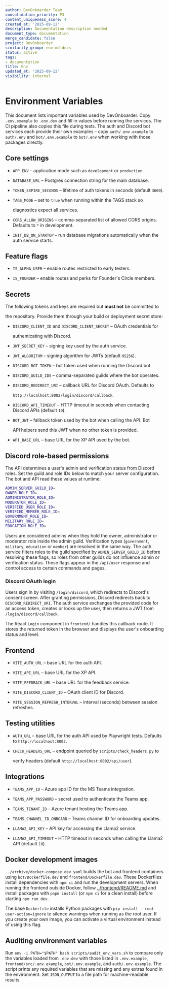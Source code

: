 ```yaml
---
author: DevOnboarder Team
consolidation_priority: P3
content_uniqueness_score: 4
created_at: '2025-09-12'
description: Documentation description needed
document_type: documentation
merge_candidate: false
project: DevOnboarder
similarity_group: env.md-docs
status: active
tags:
- documentation
title: Env
updated_at: '2025-09-12'
visibility: internal
---
```


# Environment Variables

This document lists important variables used by DevOnboarder. Copy
`.env.example` to `.env.dev` and fill in values before running the
services. The CI pipeline also copies this file during tests. The auth and
Discord bot services each provide their own examples &ndash; copy
`auth/.env.example` to `auth/.env` and `bot/.env.example` to `bot/.env`
when working with those packages directly.

## Core settings

- `APP_ENV` &ndash; application mode such as `development` or `production`.

- `DATABASE_URL` &ndash; Postgres connection string for the main database.

- `TOKEN_EXPIRE_SECONDS` &ndash; lifetime of auth tokens in seconds (default `3600`).

- `TAGS_MODE` &ndash; set to `true` when running within the TAGS stack so

  diagnostics expect all services.

- `CORS_ALLOW_ORIGINS` &ndash; comma-separated list of allowed CORS origins. Defaults to `*` in development.

- `INIT_DB_ON_STARTUP` &ndash; run database migrations automatically when the auth service starts.

## Feature flags

- `IS_ALPHA_USER` &ndash; enable routes restricted to early testers.

- `IS_FOUNDER` &ndash; enable routes and perks for Founder's Circle members.

## Secrets

The following tokens and keys are required but **must not** be committed to

the repository. Provide them through your build or deployment secret store:

- `DISCORD_CLIENT_ID` and `DISCORD_CLIENT_SECRET` &ndash; OAuth credentials for

  authenticating with Discord.

- `JWT_SECRET_KEY` &ndash; signing key used by the auth service.

- `JWT_ALGORITHM` &ndash; signing algorithm for JWTs (default `HS256`).

- `DISCORD_BOT_TOKEN` &ndash; bot token used when running the Discord bot.

- `DISCORD_GUILD_IDS` &ndash; comma-separated guilds where the bot operates.

- `DISCORD_REDIRECT_URI` &ndash; callback URL for Discord OAuth. Defaults to

  `http://localhost:8002/login/discord/callback`.

- `DISCORD_API_TIMEOUT` &ndash; HTTP timeout in seconds when contacting Discord APIs (default `10`).

- `BOT_JWT` &ndash; fallback token used by the bot when calling the API. Bot

  API helpers send this JWT when no other token is provided.

- `API_BASE_URL` &ndash; base URL for the XP API used by the bot.

## Discord role-based permissions

The API determines a user's admin and verification status from Discord
roles. Set the guild and role IDs below to match your server
configuration. The bot and API read these values at runtime:

```bash
ADMIN_SERVER_GUILD_ID=
OWNER_ROLE_ID=
ADMINISTRATOR_ROLE_ID=
MODERATOR_ROLE_ID=
VERIFIED_USER_ROLE_ID=
VERIFIED_MEMBER_ROLE_ID=
GOVERNMENT_ROLE_ID=
MILITARY_ROLE_ID=
EDUCATION_ROLE_ID=

```

Users are considered admins when they hold the owner, administrator or
moderator role inside the admin guild. Verification types (`government`,
`military`, `education` or `member`) are resolved in the same way. The auth
service filters roles to the guild specified by `ADMIN_SERVER_GUILD_ID` before
resolving these flags, so roles from other guilds do not influence admin or
verification status. These flags appear in the `/api/user` response and control
access to certain commands and pages.

### Discord OAuth login

Users sign in by visiting `/login/discord`, which redirects to Discord's consent
screen. After granting permissions, Discord redirects back to
`DISCORD_REDIRECT_URI`. The auth service exchanges the provided code for an
access token, creates or looks up the user, then returns a JWT from
`/login/discord/callback`.

The React `Login` component in `frontend/` handles this callback route. It
stores the returned token in the browser and displays the user's onboarding
status and level.

## Frontend

- `VITE_AUTH_URL` &ndash; base URL for the auth API.

- `VITE_API_URL` &ndash; base URL for the XP API.

- `VITE_FEEDBACK_URL` &ndash; base URL for the feedback service.

- `VITE_DISCORD_CLIENT_ID` &ndash; OAuth client ID for Discord.

- `VITE_SESSION_REFRESH_INTERVAL` &ndash; interval (seconds) between session refreshes.

## Testing utilities

- `AUTH_URL` &ndash; base URL for the auth API used by Playwright tests. Defaults to `http://localhost:8002`.

- `CHECK_HEADERS_URL` &ndash; endpoint queried by `scripts/check_headers.py` to

  verify headers (default `http://localhost:8002/api/user`).

## Integrations

- `TEAMS_APP_ID` &ndash; Azure app ID for the MS Teams integration.

- `TEAMS_APP_PASSWORD` &ndash; secret used to authenticate the Teams app.

- `TEAMS_TENANT_ID` &ndash; Azure tenant hosting the Teams app.

- `TEAMS_CHANNEL_ID_ONBOARD` &ndash; Teams channel ID for onboarding updates.

- `LLAMA2_API_KEY` &ndash; API key for accessing the Llama2 service.

- `LLAMA2_API_TIMEOUT` &ndash; HTTP timeout in seconds when calling the Llama2 API (default `10`).

## Docker development images

`../archive/docker-compose.dev.yaml` builds the bot and frontend containers using
`bot/Dockerfile.dev` and `frontend/Dockerfile.dev`. These Dockerfiles install
dependencies with `npm ci` and run the development servers. When running the
frontend outside Docker, follow [../frontend/README.md](../frontend/README.md)
and install packages with `pnpm install` (or `npm ci` for a clean install) before
starting `npm run dev`.

The base `Dockerfile` installs Python packages with `pip install --root-user-action=ignore`
to silence warnings when running as the root user. If you create your own image,
you can activate a virtual environment instead of using this flag.

## Auditing environment variables

Run `env -i PATH="$PATH" bash scripts/audit_env_vars.sh` to compare only the
variables loaded from `.env.dev` with those listed in `.env.example`,
`frontend/src/.env.example`, `bot/.env.example`, and `auth/.env.example`. The
script prints any required variables that are missing and any extras found in
the environment. Set `JSON_OUTPUT` to a file path for machine-readable results.
